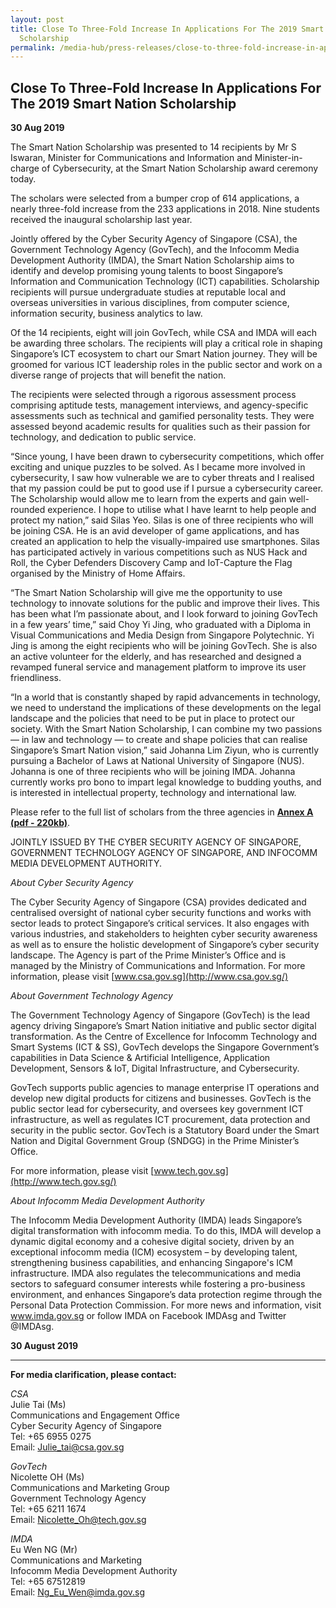```yaml
---
layout: post
title: Close To Three-Fold Increase In Applications For The 2019 Smart Nation
  Scholarship
permalink: /media-hub/press-releases/close-to-three-fold-increase-in-applications-for-the-2019-smart-nation-scholarship
---
```

## Close To Three-Fold Increase In Applications For The 2019 Smart Nation Scholarship

**30 Aug 2019**

The Smart Nation Scholarship was presented to 14 recipients by Mr S Iswaran, Minister for Communications and Information and Minister-in-charge of Cybersecurity, at the Smart Nation Scholarship award ceremony today.

The scholars were selected from a bumper crop of 614 applications, a nearly three-fold increase from the 233 applications in 2018. Nine students received the inaugural scholarship last year.

Jointly offered by the Cyber Security Agency of Singapore (CSA), the Government Technology Agency (GovTech), and the Infocomm Media Development Authority (IMDA), the Smart Nation Scholarship aims to identify and develop promising young talents to boost Singapore’s Information and Communication Technology (ICT) capabilities. Scholarship recipients will pursue undergraduate studies at reputable local and overseas universities in various disciplines, from computer science, information security, business analytics to law.

Of the 14 recipients, eight will join GovTech, while CSA and IMDA will each be awarding three scholars. The recipients will play a critical role in shaping Singapore’s ICT ecosystem to chart our Smart Nation journey. They will be groomed for various ICT leadership roles in the public sector and work on a diverse range of projects that will benefit the nation.

The recipients were selected through a rigorous assessment process comprising aptitude tests, management interviews, and agency-specific assessments such as technical and gamified personality tests. They were assessed beyond academic results for qualities such as their passion for technology, and dedication to public service.

“Since young, I have been drawn to cybersecurity competitions, which offer exciting and unique puzzles to be solved. As I became more involved in cybersecurity, I saw how vulnerable we are to cyber threats and I realised that my passion could be put to good use if I pursue a cybersecurity career. The Scholarship would allow me to learn from the experts and gain well-rounded experience. I hope to utilise what I have learnt to help people and protect my nation,” said Silas Yeo. Silas is one of three recipients who will be joining CSA. He is an avid developer of game applications, and has created an application to help the visually-impaired use smartphones. Silas has participated actively in various competitions such as NUS Hack and Roll, the Cyber Defenders Discovery Camp and IoT-Capture the Flag organised by the Ministry of Home Affairs.

“The Smart Nation Scholarship will give me the opportunity to use technology to innovate solutions for the public and improve their lives. This has been what I’m passionate about, and I look forward to joining GovTech in a few years’ time,” said Choy Yi Jing, who graduated with a Diploma in Visual Communications and Media Design from Singapore Polytechnic. Yi Jing is among the eight recipients who will be joining GovTech. She is also an active volunteer for the elderly, and has researched and designed a revamped funeral service and management platform to improve its user friendliness.

“In a world that is constantly shaped by rapid advancements in technology, we need to understand the implications of these developments on the legal landscape and the policies that need to be put in place to protect our society. With the Smart Nation Scholarship, I can combine my two passions ― in law and technology ― to create and shape policies that can realise Singapore’s Smart Nation vision,” said Johanna Lim Ziyun, who is currently pursuing a Bachelor of Laws at National University of Singapore (NUS). Johanna is one of three recipients who will be joining IMDA. Johanna currently works pro bono to impart legal knowledge to budding youths, and is interested in intellectual property, technology and international law.

Please refer to the full list of scholars from the three agencies in **[Annex A (pdf - 220kb)](/files/press-releases/2019/smart-nation-scholarship-scholars-2019-annex-a.pdf)**.

JOINTLY ISSUED BY THE CYBER SECURITY AGENCY OF SINGAPORE, GOVERNMENT TECHNOLOGY AGENCY OF SINGAPORE, AND INFOCOMM MEDIA DEVELOPMENT AUTHORITY.

_About Cyber Security Agency_

The Cyber Security Agency of Singapore (CSA) provides dedicated and centralised oversight of national cyber security functions and works with sector leads to protect Singapore’s critical services. It also engages with various industries, and stakeholders to heighten cyber security awareness as well as to ensure the holistic development of Singapore’s cyber security landscape. The Agency is part of the Prime Minister’s Office and is managed by the Ministry of Communications and Information. For more information, please visit [www.csa.gov.sg](http://www.csa.gov.sg/)

_About Government Technology Agency_

The Government Technology Agency of Singapore (GovTech) is the lead agency driving Singapore’s Smart Nation initiative and public sector digital transformation. As the Centre of Excellence for Infocomm Technology and Smart Systems (ICT & SS), GovTech develops the Singapore Government’s capabilities in Data Science & Artificial Intelligence, Application Development, Sensors & IoT, Digital Infrastructure, and Cybersecurity.

GovTech supports public agencies to manage enterprise IT operations and develop new digital products for citizens and businesses. GovTech is the public sector lead for cybersecurity, and oversees key government ICT infrastructure, as well as regulates ICT procurement, data protection and security in the public sector. GovTech is a Statutory Board under the Smart Nation and Digital Government Group (SNDGG) in the Prime Minister’s Office.

For more information, please visit [www.tech.gov.sg](http://www.tech.gov.sg/)

_About Infocomm Media Development Authority_

The Infocomm Media Development Authority (IMDA) leads Singapore’s digital transformation with infocomm media. To do this, IMDA will develop a dynamic digital economy and a cohesive digital society, driven by an exceptional infocomm media (ICM) ecosystem – by developing talent, strengthening business capabilities, and enhancing Singapore's ICM infrastructure. IMDA also regulates the telecommunications and media sectors to safeguard consumer interests while fostering a pro-business environment, and enhances Singapore’s data protection regime through the Personal Data Protection Commission. For more news and information, visit www.imda.gov.sg or follow IMDA on Facebook IMDAsg and Twitter @IMDAsg.

**30 August 2019**

---

**For media clarification, please contact:**

_CSA_<br>
Julie Tai (Ms)<br>
Communications and Engagement Office<br>
Cyber Security Agency of Singapore<br>
Tel: +65 6955 0275<br>
Email:  [Julie_tai@csa.gov.sg](mailto:Julie_tai@csa.gov.sg)  
  

_GovTech_<br>
Nicolette OH (Ms)<br>
Communications and Marketing Group<br>
Government Technology Agency<br>
Tel: +65 6211 1674<br>
Email:  [Nicolette_Oh@tech.gov.sg](mailto:Nicolette_Oh@tech.gov.sg)

_IMDA_<br>
Eu Wen NG (Mr)<br>
Communications and Marketing<br>
Infocomm Media Development Authority<br>
Tel: +65 67512819<br>
Email:  [Ng_Eu_Wen@imda.gov.sg](mailto:Ng_Eu_Wen@imda.gov.sg)